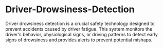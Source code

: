 # Driver-Drowsiness-Detection
Driver drowsiness detection is a crucial safety technology designed to prevent accidents caused by driver fatigue. This system monitors the driver's behavior, physiological signs, or driving patterns to detect early signs of drowsiness and provides alerts to prevent potential mishaps.
